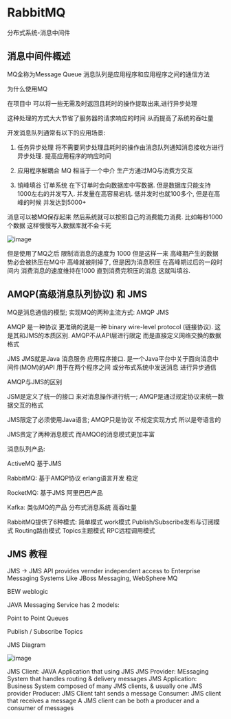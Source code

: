 # RabbitMQ
分布式系统-消息中间件

## 消息中间件概述

MQ全称为Message Queue 消息队列是应用程序和应用程序之间的通信方法

为什么使用MQ

在项目中 可以将一些无需及时返回且耗时的操作提取出来,进行异步处理

这种处理的方式大大节省了服务器的请求响应的时间 从而提高了系统的吞吐量

开发消息队列通常有以下的应用场景:

1. 任务异步处理 
将不需要同步处理且耗时的操作由消息队列通知消息接收方进行异步处理. 提高应用程序的响应时间

2. 应用程序解耦合
MQ 相当于一个中介 生产方通过MQ与消费方交互

3. 销峰填谷
订单系统 在下订单时会向数据库中写数据. 但是数据库只能支持1000左右的并发写入. 并发量在高容易宕机. 低并发时也就100多个, 但是在高峰的时候 并发达到5000+

消息可以被MQ保存起来 然后系统就可以按照自己的消费能力消费. 比如每秒1000个数据
这样慢慢写入数据库就不会卡死

![image](https://user-images.githubusercontent.com/40006814/158725819-b3011929-1997-4ea8-a039-3384c214e365.png)

但是使用了MQ之后 限制消消息的速度为 1000 但是这样一来 高峰期产生的数据势必会被挤压在MQ中 高峰就被削掉了, 但是因为消息积压 在高峰期过后的一段时间内 消费消息的速度维持在1000 直到消费完积压的消息 这就叫填谷.

## AMQP(高级消息队列协议) 和 JMS

MQ是消息通信的模型; 实现MQ的两种主流方式: AMQP JMS

AMQP 是一种协议 更准确的说是一种 binary wire-level protocol (链接协议). 这是其和JMS的本质区别. AMQP不从API层进行限定 而是直接定义网络交换的数据格式

JMS JMS就是Java 消息服务 应用程序接口. 是一个Java平台中关于面向消息中间件(MOM)的API 用于在两个程序之间 或分布式系统中发送消息 进行异步通信

AMQP与JMS的区别

JSM是定义了统一的接口 来对消息操作进行统一; AMQP是通过规定协议来统一数据交互的格式

JMS限定了必须使用Java语言; AMQP只是协议 不规定实现方式 所以是夸语言的

JMS贵定了两种消息模式 而AMQO的消息模式更加丰富

消息队列产品:

ActiveMQ 基于JMS

RabbitMQ: 基于AMQP协议 erlang语言开发 稳定

RocketMQ: 基于JMS 阿里巴巴产品

Kafka: 类似MQ的产品 分布式消息系统 高吞吐量

RabbitMQ提供了6种模式: 简单模式 work模式 Publish/Subscribe发布与订阅模式 Routing路由模式 Topics主题模式 RPC远程调用模式 

## JMS 教程

JMS -> JMS API provides vernder independent access to Enterprise Messaging Systems Like JBoss Messaging, WebSphere MQ

BEW weblogic

JAVA Messaging Service has 2 models:

Point to Point Queues

Publish / Subscribe Topics

JMS Diagram

![image](https://user-images.githubusercontent.com/40006814/159546181-425a3366-e9be-4abd-a994-6b0c45575ef2.png)

JMS Client: JAVA Application that using JMS
JMS Provider: MEssaging System that handles routing & delivery messages
JMS Application: Business System composed of many JMS clients, & usually one JMS provider
Producer: JMS Client taht sends a message
Consumer: JMS client that receives a message
A JMS client can be both a producer and a consumer of messages
